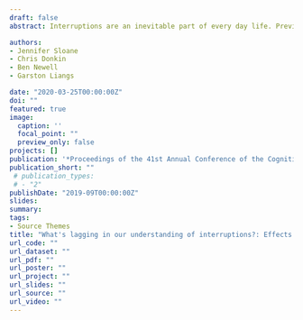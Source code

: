 ```yaml
---
draft: false
abstract: Interruptions are an inevitable part of every day life. Previous research suggests that interruptions can decrease performance and increase errors and response time. Additionally, there is evidence that providing a lag time prior to an interruption can mitigate some of the interruption costs. The goal of this paper is to investigate the effects of interruptions and interruption lags and explore possible strategies to attenuate interruption costs. A novel sequential decision-making paradigm was used, where the difficulty of the task and type of interruption were the two experimental manipulations. The results indicate that there is a potential benefit to including a lag time when presented with interruptions.

authors:
- Jennifer Sloane
- Chris Donkin
- Ben Newell
- Garston Liangs

date: "2020-03-25T00:00:00Z"
doi: ""
featured: true
image:
  caption: ''
  focal_point: ""
  preview_only: false
projects: []
publication: '*Proceedings of the 41st Annual Conference of the Cognitive Science Society*'
publication_short: ""
 # publication_types:
 # - "2"
publishDate: "2019-09T00:00:00Z"
slides: 
summary: 
tags:
- Source Themes
title: "What's lagging in our understanding of interruptions?: Effects of interruption lags in sequential decision-making."
url_code: ""
url_dataset: ""
url_pdf: ""
url_poster: ""
url_project: ""
url_slides: ""
url_source: ""
url_video: ""
---
```



